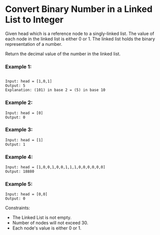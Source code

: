 # Convert Binary Number in a Linked List to Integer

Given head which is a reference node to a singly-linked list. The value of each node in the linked list is either 0 or 1. The linked list holds the binary representation of a number.

Return the decimal value of the number in the linked list.

### Example 1:

```

Input: head = [1,0,1]
Output: 5
Explanation: (101) in base 2 = (5) in base 10
```

### Example 2:

```
Input: head = [0]
Output: 0
```

### Example 3:

```
Input: head = [1]
Output: 1
```

### Example 4:

```
Input: head = [1,0,0,1,0,0,1,1,1,0,0,0,0,0,0]
Output: 18880
```

### Example 5:

```
Input: head = [0,0]
Output: 0
```

Constraints:

- The Linked List is not empty.
- Number of nodes will not exceed 30.
- Each node's value is either 0 or 1.
